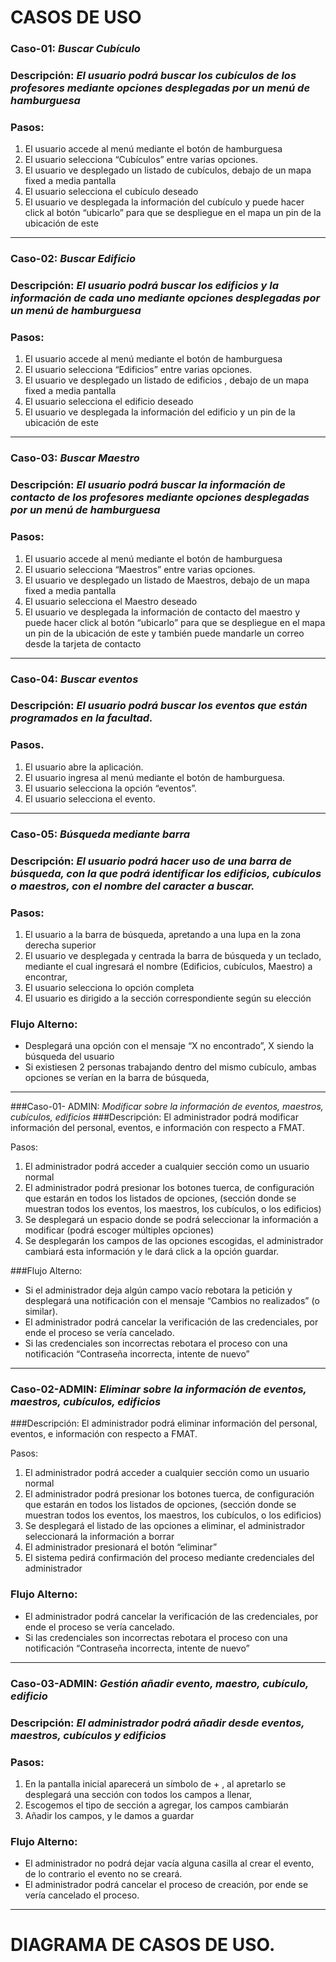 # CASOS DE USO


### Caso-01: *Buscar Cubículo*
### Descripción: *El usuario podrá buscar los cubículos de los profesores mediante opciones desplegadas por un menú de hamburguesa* 

### Pasos: 
   1. El usuario accede al menú mediante el botón de hamburguesa
   2. El usuario selecciona “Cubículos” entre varias opciones.
   3. El usuario ve desplegado un listado de cubículos, debajo de un mapa fixed a media pantalla
   4. El usuario selecciona el cubículo deseado
   5. El usuario ve desplegada la información del cubículo y puede hacer click al botón “ubicarlo” para    que se despliegue en el mapa un pin de la ubicación de este

- - -

### Caso-02: *Buscar Edificio*
### Descripción: *El usuario podrá buscar los edificios y la información de cada uno mediante opciones desplegadas por un menú de hamburguesa*

### Pasos: 
   1. El usuario accede al menú mediante el botón de hamburguesa
   2. El usuario selecciona “Edificios” entre varias opciones.
   3. El usuario ve desplegado un listado de edificios , debajo de un mapa fixed a media pantalla
   4. El usuario selecciona el edificio deseado
   5. El usuario ve desplegada la información del edificio y un pin de la ubicación de este

- - -

### Caso-03: *Buscar Maestro* 
### Descripción: *El usuario podrá buscar la información de contacto de los profesores mediante opciones desplegadas por un menú de hamburguesa*

### Pasos: 
   1.  El usuario accede al menú mediante el botón de hamburguesa
   2.  El usuario selecciona “Maestros” entre varias opciones.
   3.  El usuario ve desplegado un listado de Maestros, debajo de un mapa fixed a media pantalla
   4.  El usuario selecciona el Maestro deseado
   5.  El usuario ve desplegada la información de contacto del maestro y puede hacer click al botón “ubicarlo” para que se despliegue en el mapa un pin de la ubicación de este         y también puede mandarle un correo desde la tarjeta de contacto

- - -

### Caso-04: *Buscar eventos*
### Descripción: *El usuario podrá buscar los eventos que están programados en la   facultad.*

### Pasos.
   1.  El usuario abre la aplicación.
   2.  El usuario ingresa al menú mediante el botón de hamburguesa.
   3.  El usuario selecciona la opción “eventos”.
   4.  El usuario selecciona el evento.

- - -

### Caso-05: *Búsqueda mediante barra*
### Descripción: *El usuario podrá hacer uso de una barra de búsqueda, con la que podrá identificar los edificios, cubículos o maestros, con el nombre del caracter a buscar.*

### Pasos:
   1.  El usuario a la barra de búsqueda, apretando a una lupa en la zona derecha superior
   2.  El usuario ve desplegada y centrada la barra de búsqueda y un teclado, mediante el cual ingresará el nombre (Edificios, cubículos, Maestro) a encontrar,
   3.  El usuario selecciona lo opción completa
   4.  El usuario es dirigido a la sección correspondiente según su elección

### Flujo Alterno:
* Desplegará una opción con el mensaje  “X no encontrado”, X siendo la búsqueda del usuario
* Si existiesen 2 personas trabajando dentro del mismo cubículo, ambas opciones se verían en la barra de búsqueda, 

- - -

###Caso-01- ADMIN: *Modificar sobre la información de eventos, maestros, cubículos, edificios*
###Descripción: El administrador podrá modificar información del personal, eventos, e información con respecto a FMAT.

Pasos:
  1. El administrador podrá acceder a cualquier sección como un usuario normal
  2. El administrador podrá presionar los botones tuerca, de configuración que estarán en todos los listados de opciones, (sección donde se muestran todos los eventos, los maestros, los cubículos, o los edificios)
  3. Se desplegará un espacio donde se podrá seleccionar la información a modificar (podrá escoger múltiples opciones)
  4. Se desplegarán los campos de las opciones escogidas, el administrador cambiará esta información y le dará click a la opción guardar.
	
###Flujo Alterno: 
* Si el administrador deja algún campo vacío rebotara la petición y desplegará una notificación con el mensaje “Cambios no realizados” (o similar).
* El administrador podrá cancelar la verificación de las credenciales, por ende el proceso se vería cancelado.
* Si las credenciales son incorrectas rebotara el proceso con una notificación “Contraseña incorrecta, intente de nuevo”

- - -

### Caso-02-ADMIN: *Eliminar sobre la información de eventos, maestros, cubículos, edificios*
###Descripción: El administrador podrá eliminar información del personal, eventos, e información con respecto a FMAT.

Pasos:
  1. El administrador podrá acceder a cualquier sección como un usuario normal
  2. El administrador podrá presionar los botones tuerca, de configuración que estarán en todos los listados de opciones, (sección donde se muestran todos los eventos, los maestros, los cubículos, o los edificios)
  3. Se desplegará el listado de las opciones a eliminar, el administrador seleccionará la información a borrar
  4. El administrador presionará el botón  “eliminar”
  5. El sistema pedirá confirmación del proceso mediante credenciales del administrador
### Flujo Alterno: 
* El administrador podrá cancelar la verificación de las credenciales, por ende el proceso se vería cancelado.
* Si las credenciales son incorrectas rebotara el proceso con una notificación “Contraseña incorrecta, intente de nuevo”

- - -

### Caso-03-ADMIN: *Gestión añadir evento, maestro, cubículo, edificio*
### Descripción: *El administrador podrá añadir desde eventos, maestros, cubículos y edificios*

### Pasos:
   1.  En la pantalla inicial aparecerá un símbolo de + , al apretarlo se desplegará una sección con todos los campos a llenar,
   2.  Escogemos el tipo de sección a agregar, los campos cambiarán
   3.  Añadir los campos, y le damos a guardar
### Flujo Alterno:
* El administrador no podrá dejar vacía alguna casilla al crear el evento, de lo contrario el evento no se creará.
* El administrador podrá cancelar el proceso de creación, por ende se vería cancelado el proceso.

- - -

# DIAGRAMA DE CASOS DE USO.

